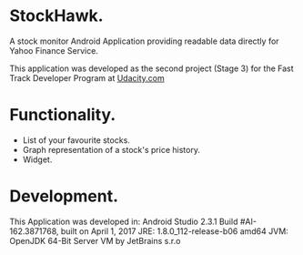 # StockHawk.
A stock monitor Android Application providing readable data directly for Yahoo Finance Service.

This application was developed as the second project (Stage 3) for the Fast Track Developer Program at [Udacity.com](https://www.udacity.com/)

# Functionality.
- List of your favourite stocks.
- Graph representation of a stock's price history.
- Widget.

# Development.
This Application was developed in:
Android Studio 2.3.1
Build #AI-162.3871768, built on April 1, 2017
JRE: 1.8.0_112-release-b06 amd64
JVM: OpenJDK 64-Bit Server VM by JetBrains s.r.o
